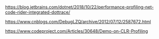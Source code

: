 https://blog.jetbrains.com/dotnet/2018/10/22/performance-profiling-net-code-rider-integrated-dottrace/

https://www.cnblogs.com/DebugLZQ/archive/2012/07/12/2587672.html

https://www.codeproject.com/Articles/30648/Demo-on-CLR-Profiling

